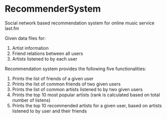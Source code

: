 # RecommenderSystem
Social network based recommendation system for online music service last.fm

Given data files for:
1. Artist information
2. Friend relations between all users
3. Artists listened to by each user

Recommendation system provides the following five functionalities:
1. Prints the list of friends of a given user
2. Prints the list of common friends of two given users
3. Prints the list of common artists listened to by two given users
4. Prints the top 10 most popular artists (rank is calculated based on total number of listens)
5. Prints the top 10 recommended artists for a given user, based on artists listened to by user and their friends
